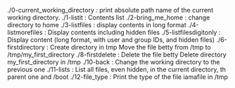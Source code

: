 ./0-current_working_directory : print absolute path name of the current working directory.
./1-listit : Contents list
./2-bring_me_home : change directory to home
./3-listfiles : display contents in long format
./4-listmorefiles : Display contents including hidden files
./5-listfilesdigitonly : Display content (long format, with user and group IDs, and hidden files)
./6-firstdirectory : Create directory in tmp
Move the file betty from /tmp to /tmp/my_first_directory
./8-firstdelete : Delete the file betty
Delete directory my_first_directory in /tmp
./10-back : Change the working directory to the previous one
./11-lists : List all files, even hidden, in the current directory, th parent one and /boot
./12-file_type : Print the type of the file iamafile in /tmp
